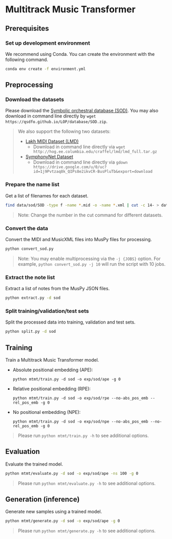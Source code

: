 # Multitrack Music Transformer

## Prerequisites

### Set up development environment

We recommend using Conda. You can create the environment with the following command.

```sh
conda env create -f environment.yml
```

## Preprocessing

### Download the datasets

Please download the [Symbolic orchestral database (SOD)](https://qsdfo.github.io/LOP/database.html). You may also download in command line directly by `wget https://qsdfo.github.io/LOP/database/SOD.zip`.

> We also support the following two datasets:
>
> - [Lakh MIDI Dataset (LMD)](https://qsdfo.github.io/LOP/database.html)
>   - Download in command line directly via `wget http://hog.ee.columbia.edu/craffel/lmd/lmd_full.tar.gz`
> - [SymphonyNet Dataset](https://symphonynet.github.io/)
>   - Download in command line directly via `gdown https://drive.google.com/u/0/uc?id=1j9Pvtzaq8k_QIPs8e2ikvCR-BusPluTb&export=download`

### Prepare the name list

Get a list of filenames for each dataset.

```sh
find data/sod/SOD -type f -name *.mid -o -name *.xml | cut -c 14- > data/sod/original-names.txt
```

> Note: Change the number in the cut command for different datasets.

### Convert the data

Convert the MIDI and MusicXML files into MusPy files for processing.

```sh
python convert_sod.py
```

> Note: You may enable multiprocessing via the `-j {JOBS}` option. For example, `python convert_sod.py -j 10` will run the script with 10 jobs.

### Extract the note list

Extract a list of notes from the MusPy JSON files.

```sh
python extract.py -d sod
```

### Split training/validation/test sets

Split the processed data into training, validation and test sets.

```sh
python split.py -d sod
```

## Training

Train a Multitrack Music Transformer model.

- Absolute positional embedding (APE):

  `python mtmt/train.py -d sod -o exp/sod/ape -g 0`

- Relative positional embedding (RPE):

  `python mtmt/train.py -d sod -o exp/sod/rpe --no-abs_pos_emb --rel_pos_emb -g 0`

- No positional embedding (NPE):

  `python mtmt/train.py -d sod -o exp/sod/npe --no-abs_pos_emb --no-rel_pos_emb -g 0`

> Please run `python mtmt/train.py -h` to see additional options.

## Evaluation

Evaluate the trained model.

```sh
python mtmt/evaluate.py -d sod -o exp/sod/ape -ns 100 -g 0
```

> Please run `python mtmt/evaluate.py -h` to see additional options.

## Generation (inference)

Generate new samples using a trained model.

```sh
python mtmt/generate.py -d sod -o exp/sod/ape -g 0
```

> Please run `python mtmt/generate.py -h` to see additional options.
